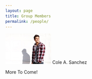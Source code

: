 ```yaml
---
layout: page
title: Group Members
permalink: /people/
---
```


![logo](https://raw.githubusercontent.com/coleasanchez/coleasanchez.github.io/master/images/img_1335-3.jpg) 
Cole A. Sanchez

More To Come!

